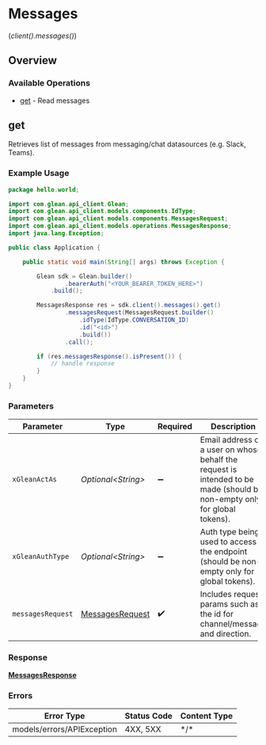 # Messages
(*client().messages()*)

## Overview

### Available Operations

* [get](#get) - Read messages

## get

Retrieves list of messages from messaging/chat datasources (e.g. Slack, Teams).

### Example Usage

```java
package hello.world;

import com.glean.api_client.Glean;
import com.glean.api_client.models.components.IdType;
import com.glean.api_client.models.components.MessagesRequest;
import com.glean.api_client.models.operations.MessagesResponse;
import java.lang.Exception;

public class Application {

    public static void main(String[] args) throws Exception {

        Glean sdk = Glean.builder()
                .bearerAuth("<YOUR_BEARER_TOKEN_HERE>")
            .build();

        MessagesResponse res = sdk.client().messages().get()
                .messagesRequest(MessagesRequest.builder()
                    .idType(IdType.CONVERSATION_ID)
                    .id("<id>")
                    .build())
                .call();

        if (res.messagesResponse().isPresent()) {
            // handle response
        }
    }
}
```

### Parameters

| Parameter                                                                                                                | Type                                                                                                                     | Required                                                                                                                 | Description                                                                                                              |
| ------------------------------------------------------------------------------------------------------------------------ | ------------------------------------------------------------------------------------------------------------------------ | ------------------------------------------------------------------------------------------------------------------------ | ------------------------------------------------------------------------------------------------------------------------ |
| `xGleanActAs`                                                                                                            | *Optional\<String>*                                                                                                      | :heavy_minus_sign:                                                                                                       | Email address of a user on whose behalf the request is intended to be made (should be non-empty only for global tokens). |
| `xGleanAuthType`                                                                                                         | *Optional\<String>*                                                                                                      | :heavy_minus_sign:                                                                                                       | Auth type being used to access the endpoint (should be non-empty only for global tokens).                                |
| `messagesRequest`                                                                                                        | [MessagesRequest](../../models/components/MessagesRequest.md)                                                            | :heavy_check_mark:                                                                                                       | Includes request params such as the id for channel/message and direction.                                                |

### Response

**[MessagesResponse](../../models/operations/MessagesResponse.md)**

### Errors

| Error Type                 | Status Code                | Content Type               |
| -------------------------- | -------------------------- | -------------------------- |
| models/errors/APIException | 4XX, 5XX                   | \*/\*                      |